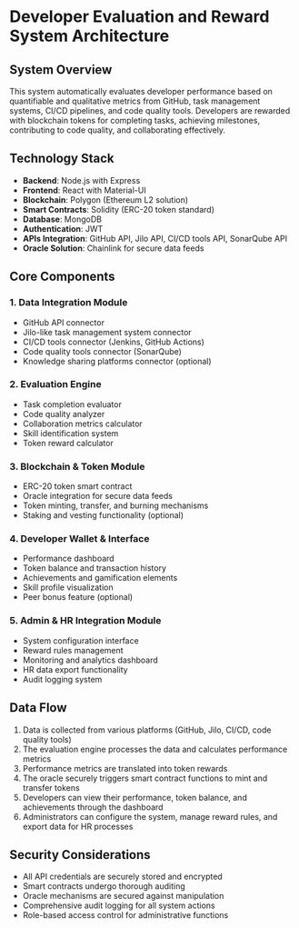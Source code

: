 # Developer Evaluation and Reward System Architecture

## System Overview

This system automatically evaluates developer performance based on quantifiable and qualitative metrics from GitHub, task management systems, CI/CD pipelines, and code quality tools. Developers are rewarded with blockchain tokens for completing tasks, achieving milestones, contributing to code quality, and collaborating effectively.

## Technology Stack

- **Backend**: Node.js with Express
- **Frontend**: React with Material-UI
- **Blockchain**: Polygon (Ethereum L2 solution)
- **Smart Contracts**: Solidity (ERC-20 token standard)
- **Database**: MongoDB
- **Authentication**: JWT
- **APIs Integration**: GitHub API, Jilo API, CI/CD tools API, SonarQube API
- **Oracle Solution**: Chainlink for secure data feeds

## Core Components

### 1. Data Integration Module
- GitHub API connector
- Jilo-like task management system connector
- CI/CD tools connector (Jenkins, GitHub Actions)
- Code quality tools connector (SonarQube)
- Knowledge sharing platforms connector (optional)

### 2. Evaluation Engine
- Task completion evaluator
- Code quality analyzer
- Collaboration metrics calculator
- Skill identification system
- Token reward calculator

### 3. Blockchain & Token Module
- ERC-20 token smart contract
- Oracle integration for secure data feeds
- Token minting, transfer, and burning mechanisms
- Staking and vesting functionality (optional)

### 4. Developer Wallet & Interface
- Performance dashboard
- Token balance and transaction history
- Achievements and gamification elements
- Skill profile visualization
- Peer bonus feature (optional)

### 5. Admin & HR Integration Module
- System configuration interface
- Reward rules management
- Monitoring and analytics dashboard
- HR data export functionality
- Audit logging system

## Data Flow

1. Data is collected from various platforms (GitHub, Jilo, CI/CD, code quality tools)
2. The evaluation engine processes the data and calculates performance metrics
3. Performance metrics are translated into token rewards
4. The oracle securely triggers smart contract functions to mint and transfer tokens
5. Developers can view their performance, token balance, and achievements through the dashboard
6. Administrators can configure the system, manage reward rules, and export data for HR processes

## Security Considerations

- All API credentials are securely stored and encrypted
- Smart contracts undergo thorough auditing
- Oracle mechanisms are secured against manipulation
- Comprehensive audit logging for all system actions
- Role-based access control for administrative functions
